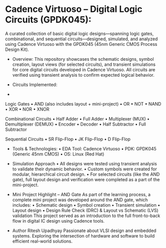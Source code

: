 # Cadence Virtuoso – Digital Logic Circuits (GPDK045):
A curated collection of basic digital logic designs—spanning logic gates, combinational, and sequential circuits—designed, simulated, and analyzed using Cadence Virtuoso with the GPDK045 (45nm Generic CMOS Process Design Kit).

* Overview:
This repository showcases the schematic designs, symbol creation, layout views (for selected circuits), and transient simulations for core digital circuits developed in Cadence Virtuoso. All circuits are verified using transient analysis to confirm expected logical behavior.

* Circuits Implemented:
* 
Logic Gates
•	AND (also includes layout + mini-project)
•	OR
•	NOT
•	NAND
•	XOR
•	NOR
•	XNOR

Combinational Circuits
•	Half Adder
•	Full Adder
•	Multiplexer (MUX)
•	Demultiplexer (DEMUX)
•	Encoder
•	Decoder
•	Half Subtractor
•	Full Subtractor

Sequential Circuits
•	SR Flip-Flop
•	JK Flip-Flop
•	D Flip-Flop

* Tools & Technologies:
•	EDA Tool: Cadence Virtuoso
•	PDK: GPDK045 (Generic 45nm CMOS)
•	OS: Linux (Red Hat)

* Simulation Approach
•	All designs were tested using transient analysis to validate their dynamic behavior.
•	Custom symbols were created for modular, hierarchical circuit design.
•	For selected circuits (like the AND gate), full layout design and verification were completed as a part of the mini-project.

* Mini Project Highlight – AND Gate
As part of the learning process, a complete mini project was developed around the AND gate, which includes:
•	Schematic design
•	Symbol creation
•	Transient simulation
•	Layout design
•	Design Rule Check (DRC) & Layout vs Schematic (LVS) validation
This project served as an introduction to the full front-to-back flow in digital IC design using Cadence tools.

* Author
Ritesh Upadhyay
Passionate about VLSI design and embedded systems. Exploring the intersection of hardware and software to build efficient real-world       solutions.
